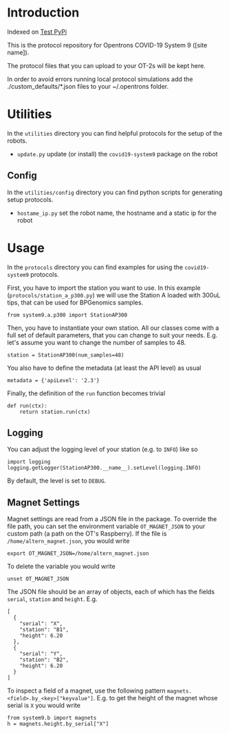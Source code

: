 # Introduction

Indexed on [Test PyPi](https://test.pypi.org/project/covid19-system9)

This is the protocol repository for Opentrons COVID-19 System 9 ([site name]).

The protocol files that you can upload to your OT-2s will be kept here.

In order to avoid errors running local protocol simulations add the ./custom_defaults/*.json files to your ~/.opentrons folder.

# Utilities

In the `utilities` directory you can find helpful protocols for the setup of the robots.

 - `update.py` update (or install) the `covid19-system9` package on the robot

## Config

In the `utilities/config` directory you can find python scripts for generating setup protocols.

 - `hostame_ip.py` set the robot name, the hostname and a static ip for the robot

# Usage

In the `protocols` directory you can find examples for using the `covid19-system9` protocols.

First, you have to import the station you want to use. In this example (`protocols/station_a_p300.py`) we will use the Station A loaded with 300uL tips, that can be used for BPGenomics samples.

```
from system9.a.p300 import StationAP300
```

Then, you have to instantiate your own station. All our classes come with a full set of default parameters, that you can change to suit your needs. E.g. let's assume you want to change the number of samples to 48.

```
station = StationAP300(num_samples=48)
```

You also have to define the metadata (at least the API level) as usual

```
metadata = {'apiLevel': '2.3'}
```

Finally, the definition of the `run` function becomes trivial

```
def run(ctx):
    return station.run(ctx)
```

## Logging
You can adjust the logging level of your station (e.g. to `INFO`) like so

```
import logging
logging.getLogger(StationAP300.__name__).setLevel(logging.INFO)
```

By default, the level is set to `DEBUG`.

## Magnet Settings
Magnet settings are read from a JSON file in the package. To override the file path, you can set the environment variable `OT_MAGNET_JSON` to your custom path (a path on the OT's Raspberry). If the file is `/home/altern_magnet.json`, you would write
```
export OT_MAGNET_JSON=/home/altern_magnet.json
```
To delete the variable you would write
```
unset OT_MAGNET_JSON
```
The JSON file should be an array of objects, each of which has the fields `serial`, `station` and `height`. E.g.
```
[
  {
	"serial": "X",
	"station": "B1",
	"height": 6.20
  },
  {
	"serial": "Y",
	"station": "B2",
	"height": 6.20
  }
]
```

To inspect a field of a magnet, use the following pattern `magnets.<field>.by_<key>["keyvalue"]`. E.g. to get the height of the magnet whose serial is `X` you would write
```
from system9.b import magnets
h = magnets.height.by_serial["X"]
```
